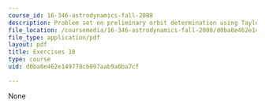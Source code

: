 ```yaml
---
course_id: 16-346-astrodynamics-fall-2008
description: Problem set on preliminary orbit determination using Taylor series.
file_location: /coursemedia/16-346-astrodynamics-fall-2008/d0ba8e462e149778cb097aab9a6ba7cf_ex_18.pdf
file_type: application/pdf
layout: pdf
title: Exercises 18
type: course
uid: d0ba8e462e149778cb097aab9a6ba7cf

---
```

None